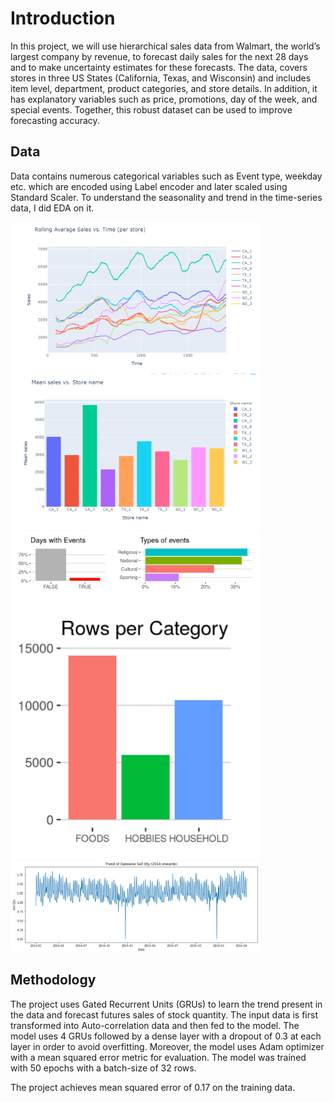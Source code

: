 # Introduction
In this project, we will use hierarchical sales data from Walmart, the world’s largest company by revenue, to forecast daily sales for the next 28 days and to make uncertainty estimates for these forecasts. The data, covers stores in three US States (California, Texas, and Wisconsin) and includes item level, department, product categories, and store details. In addition, it has explanatory variables such as price, promotions, day of the week, and special events. Together, this robust dataset can be used to improve forecasting accuracy.

## Data
Data contains numerous categorical variables such as Event type, weekday etc. which are encoded using Label encoder and later scaled using Standard Scaler. To understand the seasonality and trend in the time-series data, I did EDA on it. 

<img src="comparison of each statewise stores.PNG" alt="drawing" width="400"/>

<img src="comparison of mean statewise stores.PNG" alt="drawing" width="400"/>

<img src="event days.PNG" alt="drawing" width="400"/>

<img src="rows per category.PNG" alt="drawing" width="400"/>

<img src="time series plot.PNG" alt="drawing" width="400"/>


## Methodology
The project uses Gated Recurrent Units (GRUs) to learn the trend present in the data and forecast futures sales of stock quantity. The input data is first transformed into Auto-correlation data and then fed to the model. The model uses 4 GRUs followed by a dense layer with a dropout of 0.3 at each layer in order to avoid overfitting. Moreover, the model uses Adam optimizer with a mean squared error metric for evaluation. The model was trained with 50 epochs with a batch-size of 32 rows. 

The project achieves mean squared error of 0.17 on the training data.
